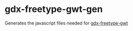 # gdx-freetype-gwt-gen
Generates the javascript files needed for [gdx-freetype-gwt](https://github.com/intrigus/gdx-freetype-gwt/)
